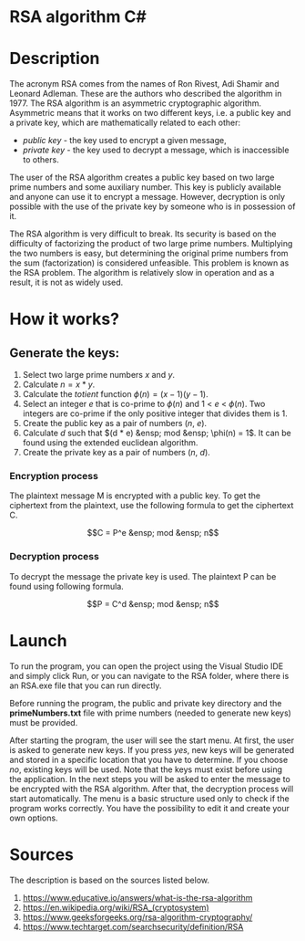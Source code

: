 # RSA algorithm C#

# Description
 
The acronym RSA comes from the names of Ron Rivest, Adi Shamir and Leonard Adleman. These are the authors who described the algorithm in 1977. The RSA algorithm is an asymmetric cryptographic algorithm. Asymmetric means that it works on two different keys, i.e. a public key and a private key, which are mathematically related to each other:
- *public key* - the key used to encrypt a given message,
- *private key* - the key used to decrypt a message, which is inaccessible to others.

The user of the RSA algorithm creates a public key based on two large prime numbers and some auxiliary number. This key is publicly available and anyone can use it to encrypt a message. However, decryption is only possible with the use of the private key by someone who is in possession of it.

The RSA algorithm is very difficult to break. Its security is based on the difficulty of factorizing the product of two large prime numbers. Multiplying the two numbers is easy, but determining the original prime numbers from the sum (factorization) is considered unfeasible. This problem is known as the RSA problem. The algorithm is relatively slow in operation and as a result, it is not as widely used.
 
# How it works?

## Generate the keys:

1. Select two large prime numbers *x* and *y*.
2. Calculate $n = x * y$.
3. Calculate the *totient* function $\phi(n) = (x-1)(y-1)$.
4. Select an integer *e* that is co-prime to $\phi(n)$ and 1 < *e* < $\phi(n)$. Two integers are co-prime if the only positive integer that divides them is 1.
5. Create the public key as a pair of numbers (*n*, *e*).
6. Calculate *d* such that $(d * e) &ensp; mod &ensp; \phi(n) = 1$. It can be found using the extended euclidean algorithm.
7. Create the private key as a pair of numbers (*n*, *d*).

### Encryption process

The plaintext message M is encrypted with a public key. To get the ciphertext from the plaintext, use the following formula to get the ciphertext C.

$$C = P^e &ensp; mod &ensp; n$$

### Decryption process

To decrypt the message the private key is used. The plaintext P can be found using following formula.

$$P = C^d &ensp; mod &ensp; n$$

# Launch

To run the program, you can open the project using the Visual Studio IDE and simply click Run, or you can navigate to the RSA folder, where there is an RSA.exe file that you can run directly.

Before running the program, the public and private key directory and the **primeNumbers.txt** file with prime numbers (needed to generate new keys) must be provided.

After starting the program, the user will see the start menu. At first, the user is asked to generate new keys. If you press *yes*, new keys will be generated and stored in a specific location that you have to determine. If you choose *no*, existing keys will be used. Note that the keys must exist before using the application. In the next steps you will be asked to enter the message to be encrypted with the RSA algorithm. After that, the decryption process will start automatically. The menu is a basic structure used only to check if the program works correctly. You have the possibility to edit it and create your own options.

# Sources

The description is based on the sources listed below.
1. https://www.educative.io/answers/what-is-the-rsa-algorithm
2. https://en.wikipedia.org/wiki/RSA_(cryptosystem)
3. https://www.geeksforgeeks.org/rsa-algorithm-cryptography/
4. https://www.techtarget.com/searchsecurity/definition/RSA
